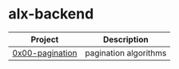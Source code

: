 # alx-backend

| Project | Description |
| ------- | ----------- |
|[0x00-pagination](./0x00-pagination) | pagination algorithms |
